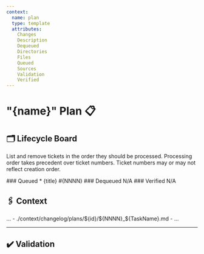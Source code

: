 ```yaml
---
context: 
  name: plan
  type: template
  attributes:
    Changes
    Description
    Dequeued
    Directories
    Files
    Queued
    Sources
    Validation
    Verified
---
```

# "{name}" Plan 📋

<Description>
</Description>

## 🗂️ Lifecycle Board

List and remove tickets in the order they should be processed.
Processing order takes precedent over ticket numbers.
Ticket numbers may or may not reflect creation order.

<Queued>
### Queued
* {title} #{NNNN}
</Queued>

<Dequeued>
### Dequeued
N/A
</Dequeued>

<Verified>
### Verified
N/A
</Verified>

## 🖇️ Context
<Sources>
  …
</Sources>
<Changes>
- ./context/changelog/plans/${id}/${NNNN}_${TaskName}.md
- …
</Changes>

---

## ✔️ Validation